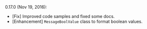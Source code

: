 0.17.0 (Nov 19, 2016):
* [Fix] Improved code samples and fixed some docs.
* [Enhancement] `MessageBoolValue` class to format boolean values.
